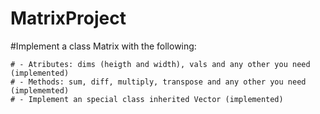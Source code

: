 # MatrixProject

#Implement a class Matrix with the following:

    # - Atributes: dims (heigth and width), vals and any other you need (implemented)
    # - Methods: sum, diff, multiply, transpose and any other you need (implememted)
    # - Implement an special class inherited Vector (implemented)
